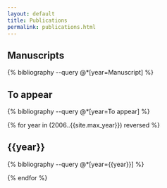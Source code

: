 ```yaml
---
layout: default
title: Publications
permalink: publications.html
---
```


## Manuscripts

{% bibliography --query @*[year=Manuscript] %}

## To appear

{% bibliography --query @*[year=To appear] %}

{% for year in (2006..{{site.max_year}}) reversed %}

## {{year}}

{% bibliography --query @*[year={{year}}] %}

{% endfor %}